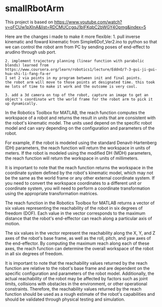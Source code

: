 # smallRbotArm
This project is based on https://www.youtube.com/watch?v=oFCUw1pXlnA&list=RDCMUCcgqJ1blFKqbC2bWGY4Opmg&index=5

Here are the changes i made to make it more flexible:
    1. pull inverse kinematic and foward kinematic from Simple6Dof_Ver2.ino to python so that we can control the robot arm from PC by sending poses of end-effect to arudino through usb port.

    2. implement trajectory planning (linear function with parabolic blends) learned from https://www.coursera.org/learn/robotics1/lecture/EddnO/7-3-gui-ji-gui-hua-shi-li-fang-fa-er
    I set 2 via points in my program between init and final points.
    the robot arm will move to those points at designated time. this took me lots of time to make it work and the outcome is very cool.

    3. add a 3d camera on top of the robot, capture an image to get an object's coordinate wrt the world frame for the robot arm to pick it up dynamically.

In the Robotics Toolbox for MATLAB, the reach function computes the workspace of a robot and returns the result in units that are consistent with the robot's kinematic model. The units used depend on the specific robot model and can vary depending on the configuration and parameters of the robot.

For example, if the robot is modeled using the standard Denavit-Hartenberg (DH) parameters, the reach function will return the workspace in units of meters. If the robot is modeled using the modified DH (MDH) parameters, the reach function will return the workspace in units of millimeters.

It is important to note that the reach function returns the workspace in the coordinate system defined by the robot's kinematic model, which may not be the same as the world frame or any other external coordinate system. If you need to convert the workspace coordinates to a different unit or coordinate system, you will need to perform a coordinate transformation using the appropriate transformation matrices.

The reach function in the Robotics Toolbox for MATLAB returns a vector of six values representing the reachability of the robot in six degrees of freedom (DOF). Each value in the vector corresponds to the maximum distance that the robot's end-effector can reach along a particular axis of motion.

The six values in the vector represent the reachability along the X, Y, and Z axes of the robot's base frame, as well as the roll, pitch, and yaw axes of the end-effector. By computing the maximum reach along each of these axes, the reach function can determine the overall workspace of the robot in all six degrees of freedom.

It is important to note that the reachability values returned by the reach function are relative to the robot's base frame and are dependent on the specific configuration and parameters of the robot model. Additionally, the actual reachability of the robot may be affected by factors such as joint limits, collisions with obstacles in the environment, or other operational constraints. Therefore, the reachability values returned by the reach function should be used as a rough estimate of the robot's capabilities and should be validated through physical testing and simulation.








